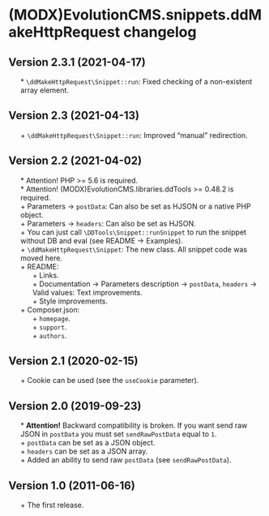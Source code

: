 # (MODX)EvolutionCMS.snippets.ddMakeHttpRequest changelog


## Version 2.3.1 (2021-04-17)
* \* `\ddMakeHttpRequest\Snippet::run`: Fixed checking of a non-existent array element.


## Version 2.3 (2021-04-13)
* \+ `\ddMakeHttpRequest\Snippet::run`: Improved “manual” redirection.


## Version 2.2 (2021-04-02)
* \* Attention! PHP >= 5.6 is required.
* \* Attention! (MODX)EvolutionCMS.libraries.ddTools >= 0.48.2 is required.
* \+ Parameters → `postData`: Can also be set as HJSON or a native PHP object.
* \+ Parameters → `headers`: Can also be set as HJSON.
* \+ You can just call `\DDTools\Snippet::runSnippet` to run the snippet without DB and eval (see README → Examples).
* \+ `\ddMakeHttpRequest\Snippet`: The new class. All snippet code was moved here.
* \+ README:
	* \+ Links.
	* \+ Documentation → Parameters description → `postData`, `headers` → Valid values: Text improvements.
	* \+ Style improvements.
* \+ Composer.json:
	* \+ `homepage`.
	* \+ `support`.
	* \+ `authors`.


## Version 2.1 (2020-02-15)
* \+ Cookie can be used (see the `useCookie` parameter).


## Version 2.0 (2019-09-23)
* \* **Attention!** Backward compatibility is broken. If you want send raw JSON in `postData` you must set `sendRawPostData` equal to `1`.
* \+ `postData` can be set as a JSON object.
* \+ `headers` can be set as a JSON array.
* \+ Added an ability to send raw `postData` (see `sendRawPostData`).


## Version 1.0 (2011-06-16)
* \+ The first release.


<style>ul{list-style:none;}</style>